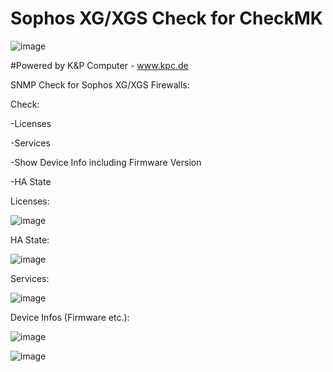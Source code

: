 # Sophos XG/XGS Check for CheckMK

![image](https://user-images.githubusercontent.com/5358267/235710289-c05aa5bb-3394-4c94-8ce0-1f0ef5382d00.png)

#Powered by K&P Computer - www.kpc.de

SNMP Check for Sophos XG/XGS Firewalls:

Check:

-Licenses

-Services

-Show Device Info including Firmware Version

-HA State

Licenses:

![image](https://user-images.githubusercontent.com/5358267/235709221-a88f909e-104d-4b9c-b85b-68c4e1658a60.png)

HA State:

![image](https://user-images.githubusercontent.com/5358267/235709307-879826ff-a86c-4146-9be0-c4aba39c68f4.png)

Services:

![image](https://user-images.githubusercontent.com/5358267/235709395-b7cfb41e-3de2-482b-a9df-fd4d5c3bc6a1.png)

Device Infos (Firmware etc.):

![image](https://user-images.githubusercontent.com/5358267/235709498-73e9de54-357d-44c3-80c8-26d3b0a4c798.png)

![image](https://user-images.githubusercontent.com/5358267/235709955-e2c0d11b-1f50-489b-af74-2df43786949c.png)

